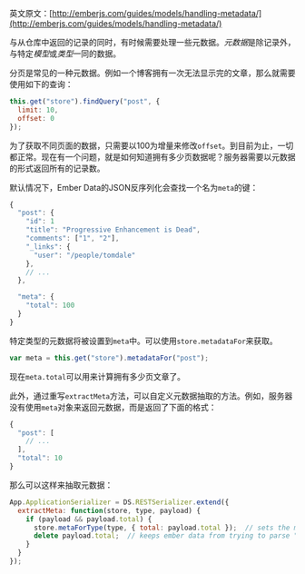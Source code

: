 英文原文：[http://emberjs.com/guides/models/handling-metadata/](http://emberjs.com/guides/models/handling-metadata/)

与从仓库中返回的记录的同时，有时候需要处理一些元数据。*元数据*是除记录外，与特定*模型*或*类型*一同的数据。

分页是常见的一种元数据。例如一个博客拥有一次无法显示完的文章，那么就需要使用如下的查询：

```js
this.get("store").findQuery("post", {
  limit: 10,
  offset: 0
});
```

为了获取不同页面的数据，只需要以100为增量来修改`offset`。到目前为止，一切都正常。现在有一个问题，就是如何知道拥有多少页数据呢？服务器需要以元数据的形式返回所有的记录数。

默认情况下，Ember Data的JSON反序列化会查找一个名为`meta`的键：

```js
{
  "post": {
    "id": 1
    "title": "Progressive Enhancement is Dead",
    "comments": ["1", "2"],
    "_links": {
      "user": "/people/tomdale"
    },
    // ...
  },

  "meta": {
    "total": 100
  }
}
```

特定类型的元数据将被设置到`meta`中。可以使用`store.metadataFor`来获取。

```js
var meta = this.get("store").metadataFor("post");
```

现在`meta.total`可以用来计算拥有多少页文章了。

此外，通过重写`extractMeta`方法，可以自定义元数据抽取的方法。例如，服务器没有使用`meta`对象来返回元数据，而是返回了下面的格式：

```js
{
  "post": [
    // ...
  ],
  "total": 10
}
```

那么可以这样来抽取元数据：

```js
App.ApplicationSerializer = DS.RESTSerializer.extend({
  extractMeta: function(store, type, payload) {
    if (payload && payload.total) {
      store.metaForType(type, { total: payload.total });  // sets the metadata for "post"
      delete payload.total;  // keeps ember data from trying to parse "total" as a record
    }
  }
});
```
